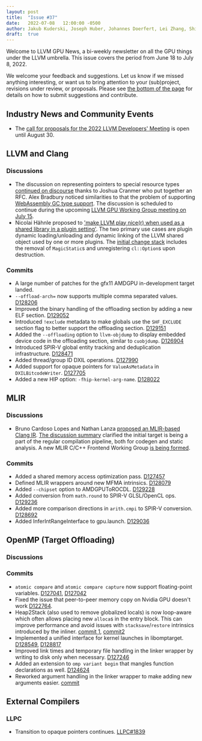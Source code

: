 ```yaml
---
layout: post
title:  "Issue #37"
date:   2022-07-08   12:00:00 -0500
author: Jakub Kuderski, Joseph Huber, Johannes Doerfert, Lei Zhang, Shilei Tian
draft:  true
---
```


Welcome to LLVM GPU News, a bi-weekly newsletter on all the GPU things under the LLVM umbrella.
This issue covers the period from June 18 to July 8, 2022.

We welcome your feedback and suggestions. Let us know if we missed anything interesting, or want us to bring attention to your (sub)project, revisions under review, or proposals. Please see [the bottom of the page](https://llvm-gpu-news.github.io/about/) for details on how to submit suggestions and contribute.


## Industry News and Community Events

* The [call for proposals for the 2022 LLVM Developers' Meeting](https://discourse.llvm.org/t/2022-us-llvm-developers-meeting-call-for-presentations/63691) is open until August 30.


##  LLVM and Clang

### Discussions

* The discussion on representing pointers to special resource types [continued on discourse](https://discourse.llvm.org/t/rfc-better-support-for-typed-pointers-in-an-opaque-pointer-world/63339) thanks to Joshua Cranmer who put together an RFC. Alex Bradbury noticed similarities to that the problem of supporting [WebAssembly GC type support](https://discourse.llvm.org/t/rfc-better-support-for-typed-pointers-in-an-opaque-pointer-world/63339/5). The discussion is scheduled to continue during the upcoming [LLVM GPU Working Group meeting on July 15](https://docs.google.com/document/d/1m_oSe1HwtWdQ2JUmMRTAVHbUS7Dv4MRsqptiYcgK6iI/edit#bookmark=id.kd3brjs5gbxm).
* Nicolai Hähnle proposed to ['make LLVM play nice(r) when used as a shared library in a plugin setting'](https://discourse.llvm.org/t/making-llvm-play-nice-r-when-used-as-a-shared-library-in-a-plugin-setting/63306). The two primary use cases are plugin dynamic loading/unloading and dynamic linking of the LLVM shared object used by one or more plugins. The [initial change stack](https://reviews.llvm.org/D129134) includes the removal of `MagicStatic`s and unregistering `cl::Option`s upon destruction.

### Commits

* A large number of patches for the gfx11 AMDGPU in-development target landed.
* `--offload-arch=` now supports multiple comma separated values. [D128206](https://reviews.llvm.org/D128206)
* Improved the binary handling of the offloading section by adding a new ELF section. [D129052](https://reviews.llvm.org/D129052)
* Introduced `!exclude` metadata to make globals use the `SHF_EXCLUDE` section flag to better support the offloading section. [D129151](https://reviews.llvm.org/D129151)
* Added the `--offloading` option to `llvm-objdump` to display embedded device code in the offloading section, similar to `cuobjdump`. [D126904](https://reviews.llvm.org/D126904)
* Introduced SPIR-V global entity tracking and deduplication infrastructure. [D128471](https://reviews.llvm.org/D128471)
* Added thread/group ID DXIL operations. [D127990](https://reviews.llvm.org/D127990)
* Added support for opaque pointers for `ValueAsMetadata` in `DXILBitcodeWriter`. [D127705](https://reviews.llvm.org/D127705)
* Added a new HIP option: `-fhip-kernel-arg-name`. [D128022](https://reviews.llvm.org/D128022)

## MLIR

### Discussions

* Bruno Cardoso Lopes and Nathan Lanza [proposed an MLIR-based Clang IR](https://discourse.llvm.org/t/rfc-an-mlir-based-clang-ir-cir/63319). [The discussion summary](https://discourse.llvm.org/t/rfc-an-mlir-based-clang-ir-cir/63319/73) clarified the initial target is being a part of the regular compilation pipeline, both for codegen and static analysis. A new MLIR C/C++ Frontend Working Group [is being formed](https://docs.google.com/document/d/1iS0_4q7icTuVK6PPnH3D_9XmdcrgZq6Xv2171nS4Ztw/edit).

### Commits

* Added a shared memory access optimization pass. [D127457](https://reviews.llvm.org/D127457)
* Defined MLIR wrappers around new MFMA intrinsics. [D128079](https://reviews.llvm.org/D128079)
* Added `--chipset` option to AMDGPUToROCDL. [D129228](https://reviews.llvm.org/D129228)
* Added conversion from `math.round` to SPIR-V GLSL/OpenCL ops. [D129236](https://reviews.llvm.org/D129236)
* Added more comparison directions in `arith.cmpi` to SPIR-V conversion. [D128692](https://reviews.llvm.org/D128692)
* Added InferIntRangeInterface to gpu.launch. [D129036](https://reviews.llvm.org/D129036)


## OpenMP (Target Offloading)

### Discussions

### Commits

* `atomic compare` and `atomic compare capture` now support floating-point variables. [D127041](https://reviews.llvm.org/D127041), [D127042](https://reviews.llvm.org/D127042)
* Fixed the issue that peer-to-peer memory copy on Nvidia GPU doesn't work [D122764](https://reviews.llvm.org/D122764).
* Heap2Stack (also used to remove globalized locals) is now loop-aware which often allows placing new `alloca`s in the entry block. This can improve performance and avoid issues with `stacksave`/`restore` intrinsics introduced by the inliner. [commit 1](https://reviews.llvm.org/rG07766f4070301072840b92c02c215391c7b5a870), [commit2](https://reviews.llvm.org/rGcb26b01d57f50483df006af35f17167900c2dcd1)
* Implemented a unified interface for kernel launches in libomptarget. [D128549](https://reviews.llvm.org/D128549), [D128817](https://reviews.llvm.org/D128817)
* Improved link times and temporary file handling in the linker wrapper by writing to disk only when necessary. [D127246](https://reviews.llvm.org/D127246)
* Added an extension to `omp variant begin` that mangles function declarations as well. [D124624](https://reviews.llvm.org/D124624)
* Reworked argument handling in the linker wrapper to make adding new arguments easier. [commit](https://github.com/llvm/llvm-project/commit/d2ead9e324d4d268e8c0634849d6081e177c9dd7)

## External Compilers

### LLPC

* Transition to opaque pointers continues. [LLPC#1839](https://github.com/GPUOpen-Drivers/llpc/pull/1839)
